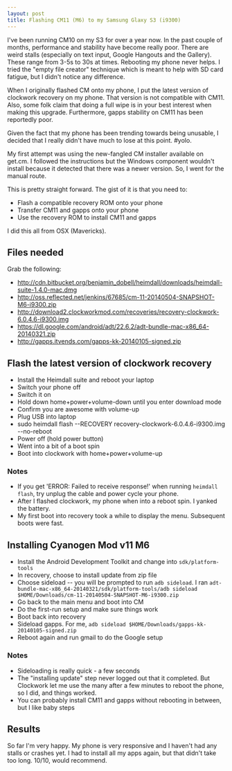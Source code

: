 ```yaml
---
layout: post
title: Flashing CM11 (M6) to my Samsung Glaxy S3 (i9300)
---
```


I've been running CM10 on my S3 for over a year now. In the past
couple of months, performance and stability have become really
poor. There are weird stalls (especially on text input, Google
Hangouts and the Gallery). These range from 3-5s to 30s at
times. Rebooting my phone never helps. I tried the "empty file
creator" technique which is meant to help with SD card fatigue, but I
didn't notice any difference.

When I originally flashed CM onto my phone, I put the latest version
of clockwork recovery on my phone. That version is not compatible with
CM11. Also, some folk claim that doing a full wipe is in your best
interest when making this upgrade. Furthermore, gapps stability on
CM11 has been reportedly poor.

Given the fact that my phone has been trending towards being unusable,
I decided that I really didn't have much to lose at this point. #yolo.

My first attempt was using the new-fangled CM installer available on
get.cm. I followed the instructions but the Windows component wouldn't
install because it detected that there was a newer version. So, I went
for the manual route.

This is pretty straight forward. The gist of it is that you need to:

* Flash a compatible recovery ROM onto your phone
* Transfer CM11 and gapps onto your phone
* Use the recovery ROM to install CM11 and gapps

I did this all from OSX (Mavericks).

## Files needed

Grab the following:

* http://cdn.bitbucket.org/benjamin_dobell/heimdall/downloads/heimdall-suite-1.4.0-mac.dmg
* http://oss.reflected.net/jenkins/67685/cm-11-20140504-SNAPSHOT-M6-i9300.zip
* http://download2.clockworkmod.com/recoveries/recovery-clockwork-6.0.4.6-i9300.img
* https://dl.google.com/android/adt/22.6.2/adt-bundle-mac-x86_64-20140321.zip
* http://gapps.itvends.com/gapps-kk-20140105-signed.zip

## Flash the latest version of clockwork recovery

* Install the Heimdall suite and reboot your laptop
* Switch your phone off
* Switch it on
* Hold down home+power+volume-down until you enter download mode
* Confirm you are awesome with volume-up
* Plug USB into laptop
* sudo heimdall flash --RECOVERY recovery-clockwork-6.0.4.6-i9300.img --no-reboot
* Power off (hold power button)
* Went into a bit of a boot spin
* Boot into clockwork with home+power+volume-up

### Notes

* If you get 'ERROR: Failed to receive response!' when running
  `heimdall flash`, try unplug the cable and power cycle your phone.
* After I flashed clockwork, my phone when into a reboot spin. I
  yanked the battery.
* My first boot into recovery took a while to display the
  menu. Subsequent boots were fast.

## Installing Cyanogen Mod v11 M6

* Install the Android Development Toolkit and change into `sdk/platform-tools`
* In recovery, choose to install update from zip file
* Choose sideload -- you will be prompted to run `adb sideload`. I ran
  `adt-bundle-mac-x86_64-20140321/sdk/platform-tools/adb sideload
  $HOME/Downloads/cm-11-20140504-SNAPSHOT-M6-i9300.zip`
* Go back to the main menu and boot into CM
* Do the first-run setup and make sure things work
* Boot back into recovery
* Sideload gapps. For me, `adb sideload $HOME/Downloads/gapps-kk-20140105-signed.zip`
* Reboot again and run gmail to do the Google setup

### Notes

* Sideloading is really quick - a few seconds
* The "installing update" step never logged out that it completed. But
  Clockwork let me use the many after a few minutes to reboot the
  phone, so I did, and things worked.
* You can probably install CM11 and gapps without rebooting in
  between, but I like baby steps

## Results

So far I'm very happy. My phone is very responsive and I haven't had
any stalls or crashes yet. I had to install all my apps again, but
that didn't take too long. 10/10, would recommend.
